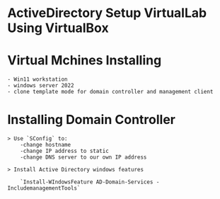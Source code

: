# ActiveDirectory Setup VirtualLab Using VirtualBox 

# Virtual Mchines Installing 
 	- Win11 workstation 
 	- windows server 2022 
 	- clone template mode for domain controller and management client 

# Installing Domain Controller 
	> Use `SConfig` to:
		-change hostname
		-change IP address to static 
		-change DNS server to our own IP address 

	> Install Active Directory windows features 
		
		`Install-WIndowsFeature AD-Domain-Services -IncludemanagementTools`
